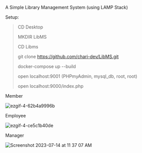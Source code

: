 A Simple Library Management System (using LAMP Stack)

Setup:
> CD Desktop
> 
> MKDIR LibMS
> 
> CD Libms
> 
> git clone https://github.com/chari-dev/LibMS.git
> 
> docker-compose up --build
> 
> open localhost:9001 (PHPmyAdmin, mysql_db, root, root)
> 
> open localhost:9000/index.php

Member 

![ezgif-4-62b4a9996b](https://github.com/chari-dev/LibMS/assets/77143756/6f46e1d0-501c-4a78-b054-7dadcdf93076)

Employee

![ezgif-4-ce5c1b40de](https://github.com/chari-dev/LibMS/assets/77143756/42147349-78e2-4770-b21f-c298fe7bf409)

Manager

![Screenshot 2023-07-14 at 11 37 07 AM](https://github.com/chari-dev/LibMS/assets/77143756/b56c0431-5678-4c65-81a7-1f756c3b384e)
